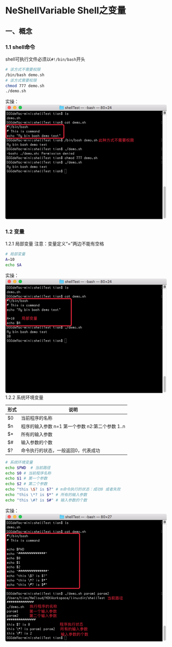 # NeShellVariable Shell之变量

## 一、概念
### 1.1 shell命令
shell可执行文件必须以`#!/bin/bash`开头
```bash
# 该方式不需要权限
/bin/bash demo.sh
# 该方式需要权限
chmod 777 demo.sh
./demo.sh 
```
实操：  
![image](https://github.com/tianyalu/NeShellVariable/blob/master/show/bin_bash.png)
### 1.2 变量
1.2.1 局部变量
注意：变量定义“=”两边不能有空格
```bash
# 局部变量
A=10
echo $A
```
实操：  
![image](https://github.com/tianyalu/NeShellVariable/blob/master/show/local_variable.png)  
1.2.2 系统环境变量

形式 | 说明
--   | --
$0   | 当前程序的名称
$n   | 程序的输入参数 n=1 第一个参数 n2:第二个参数 1..n
$*   | 所有的输入参数
$#   | 输入参数的个数
$?   | 命令执行的状态，一般返回0，代表成功

```bash
# 系统环境变量
echo $PWD  # 当前路径
echo $0 # 当前程序名称
echo $1 # 第一个参数
echo $2 # 第二个参数
echo "this \$? is $?" # m命令执行的状态：成功0 或者失败
echo "this \*? is $*" # 所有的输入参数
echo "this \#? is $#" # 输入参数的个数
```
实操：  
![image](https://github.com/tianyalu/NeShellVariable/blob/master/show/system_variable.png)  


